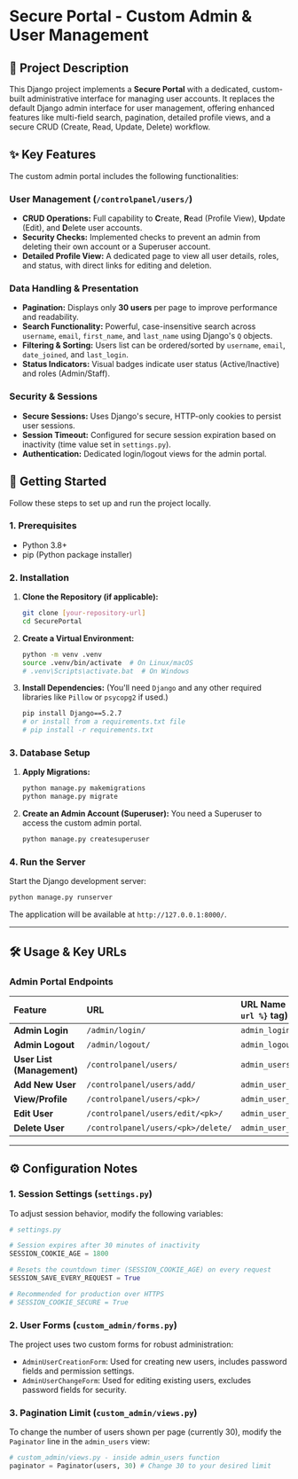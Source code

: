 
# Secure Portal - Custom Admin & User Management

## 📝 Project Description

This Django project implements a **Secure Portal** with a dedicated, custom-built administrative interface for managing user accounts. It replaces the default Django admin interface for user management, offering enhanced features like multi-field search, pagination, detailed profile views, and a secure CRUD (Create, Read, Update, Delete) workflow.

## ✨ Key Features

The custom admin portal includes the following functionalities:

### User Management (`/controlpanel/users/`)

  * **CRUD Operations:** Full capability to **C**reate, **R**ead (Profile View), **U**pdate (Edit), and **D**elete user accounts.
  * **Security Checks:** Implemented checks to prevent an admin from deleting their own account or a Superuser account.
  * **Detailed Profile View:** A dedicated page to view all user details, roles, and status, with direct links for editing and deletion.

### Data Handling & Presentation

  * **Pagination:** Displays only **30 users** per page to improve performance and readability.
  * **Search Functionality:** Powerful, case-insensitive search across `username`, `email`, `first_name`, and `last_name` using Django's `Q` objects.
  * **Filtering & Sorting:** Users list can be ordered/sorted by `username`, `email`, `date_joined`, and `last_login`.
  * **Status Indicators:** Visual badges indicate user status (Active/Inactive) and roles (Admin/Staff).

### Security & Sessions

  * **Secure Sessions:** Uses Django's secure, HTTP-only cookies to persist user sessions.
  * **Session Timeout:** Configured for secure session expiration based on inactivity (time value set in `settings.py`).
  * **Authentication:** Dedicated login/logout views for the admin portal.

## 🚀 Getting Started

Follow these steps to set up and run the project locally.

### 1\. Prerequisites

  * Python 3.8+
  * pip (Python package installer)

### 2\. Installation

1.  **Clone the Repository (if applicable):**

    ```bash
    git clone [your-repository-url]
    cd SecurePortal
    ```

2.  **Create a Virtual Environment:**

    ```bash
    python -m venv .venv
    source .venv/bin/activate  # On Linux/macOS
    # .venv\Scripts\activate.bat  # On Windows
    ```

3.  **Install Dependencies:**
    (You'll need `Django` and any other required libraries like `Pillow` or `psycopg2` if used.)

    ```bash
    pip install Django==5.2.7
    # or install from a requirements.txt file
    # pip install -r requirements.txt
    ```

### 3\. Database Setup

1.  **Apply Migrations:**

    ```bash
    python manage.py makemigrations
    python manage.py migrate
    ```

2.  **Create an Admin Account (Superuser):**
    You need a Superuser to access the custom admin portal.

    ```bash
    python manage.py createsuperuser
    ```

### 4\. Run the Server

Start the Django development server:

```bash
python manage.py runserver
```

The application will be available at `http://127.0.0.1:8000/`.

-----

## 🛠️ Usage & Key URLs

### Admin Portal Endpoints

| Feature | URL | URL Name (for `{% url %}` tag) |
| :--- | :--- | :--- |
| **Admin Login** | `/admin/login/` | `admin_login` |
| **Admin Logout** | `/admin/logout/` | `admin_logout` |
| **User List (Management)** | `/controlpanel/users/` | `admin_users` |
| **Add New User** | `/controlpanel/users/add/` | `admin_user_add` |
| **View/Profile** | `/controlpanel/users/<pk>/` | `admin_user_profile` |
| **Edit User** | `/controlpanel/users/edit/<pk>/` | `admin_user_edit` |
| **Delete User** | `/controlpanel/users/<pk>/delete/` | `admin_user_delete` |

-----

## ⚙️ Configuration Notes

### 1\. Session Settings (`settings.py`)

To adjust session behavior, modify the following variables:

```python
# settings.py

# Session expires after 30 minutes of inactivity
SESSION_COOKIE_AGE = 1800 

# Resets the countdown timer (SESSION_COOKIE_AGE) on every request
SESSION_SAVE_EVERY_REQUEST = True 

# Recommended for production over HTTPS
# SESSION_COOKIE_SECURE = True 
```

### 2\. User Forms (`custom_admin/forms.py`)

The project uses two custom forms for robust administration:

  * `AdminUserCreationForm`: Used for creating new users, includes password fields and permission settings.
  * `AdminUserChangeForm`: Used for editing existing users, excludes password fields for security.

### 3\. Pagination Limit (`custom_admin/views.py`)

To change the number of users shown per page (currently 30), modify the `Paginator` line in the `admin_users` view:

```python
# custom_admin/views.py - inside admin_users function
paginator = Paginator(users, 30) # Change 30 to your desired limit
```